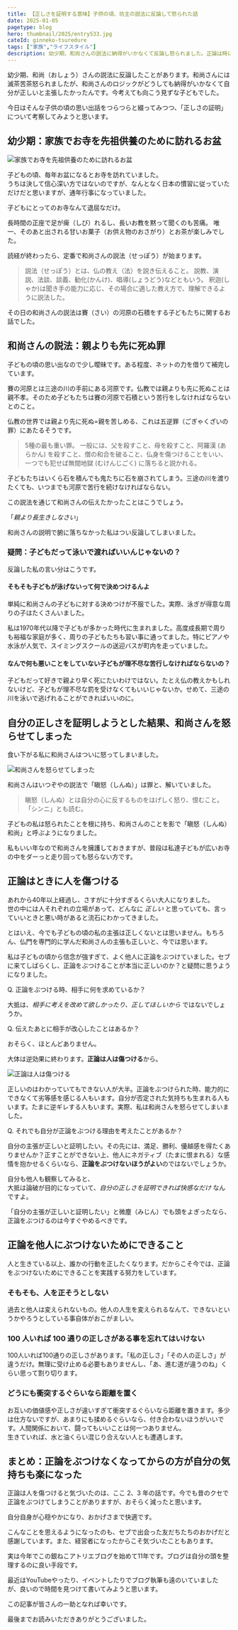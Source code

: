 ```yaml
---
title: 【正しさを証明する意味】子供の頃、坊主の説法に反論して怒られた話
date: 2025-01-05
pagetype: blog
hero: thumbnail/2025/entry533.jpg
cateId: ginneko-tsuredure
tags: ["家族","ライフスタイル"]
description: 幼少期、和尚さんの説法に納得がいかなくて反論し怒られました。正論は時に人を傷つける。大人になって論破、正しさの主張、言い負かすことについてかんがえるように。
---
```


幼少期、和尚（おしょう）さんの説法に反論したことがあります。和尚さんには滅茶苦茶怒られましたが、和尚さんのロジックがどうしても納得がいかなくて自分が正しいと主張したかったんです。今考えても向こう見ずな子どもでした。

今日はそんな子供の頃の思い出話をつらつらと綴ってみつつ、「正しさの証明」について考察してみようと思います。

<prof></prof>

## 幼少期：家族でお寺を先祖供養のために訪れるお盆

![家族でお寺を先祖供養のために訪れるお盆](./images/2025/01/entry533-2.jpg)

子どもの頃、毎年お盆になるとお寺を訪れていました。<br>うちは決して信心深い方ではないのですが、なんとなく日本の慣習に従っていただけだと思いますが、通年行事になっていました。

子どもにとってのお寺なんて退屈なだけ。

長時間の正座で足が痺（しび）れるし、長いお教を黙って聞くのも苦痛。
唯一、そのあと出される甘いお菓子（お供え物のおさがり）とお茶が楽しみでした。

読経が終わったら、定番で和尚さんの説法（せっぽう）が始まります。

> 説法（せっぽう）とは、仏の教え（法）を説き伝えること。 説教、演説、法談、談義、勧化(かんけ)、唱導(しょうどう)などともいう。 釈迦(しゃか)は聞き手の能力に応じ、その場合に適した教え方で、理解できるように説法した。

その日の和尚さんの説法は賽（さい）の河原の石積をする子どもたちに関するお話でした。

## 和尚さんの説法：親よりも先に死ぬ罪
子どもの頃の思い出なので少し曖昧です。ある程度、ネットの力を借りて補完しています。

<msg txt="概ね記憶と間違いなさそうでホッとしました。"></msg>

賽の河原とは三途の川の手前にある河原です。仏教では親よりも先に死ぬことは親不孝。そのため子どもたちは賽の河原で石積という苦行をしなければならないとのこと。

仏教の世界では親より先に死ぬ=親を苦しめる、これは五逆罪（ごぎゃくざいの罪）にあたるそうです。

> 5種の最も重い罪。 一般には、父を殺すこと、母を殺すこと、阿羅漢 (あらかん) を殺すこと、僧の和合を破ること、仏身を傷つけることをいい、一つでも犯せば無間地獄 (むけんじごく) に落ちると説かれる。

子どもたちはいくら石を積んでも鬼たちに石を崩されてしまう。三途の川を渡りたくても、いつまでも河原で苦行を続けなければならない。

この説法を通じて和尚さんの伝えたかったことはこうでしょう。

「*親より長生きしなさい*」

和尚さんの説明で腑に落ちなかった私はつい反論してしまいました。

### 疑問：子どもだって泳いで渡ればいいんじゃないの？

<msg txt="賽（さい）の河原の子どもは川を泳いで渡ればいいんじゃないの？" img="common/camille-kid.jpg" name="かみーゆ（子共）"></msg>

<msg txt="子どもだから泳げないよ。" img="common/bozu.png" name="和尚さん" cls="right"></msg>

<msg txt="（最近の）子どもは泳げるよ。" img="common/camille-kid.jpg" name="かみーゆ（子供）"></msg>

反論した私の言い分はこうです。

<div class="box"><h4>そもそも子どもが泳げないって何で決めつけるんよ</h4>
単純に和尚さんの子どもに対する決めつけが不服でした。実際、泳ぎが得意な周りの子はたくさんいました。</div>

私は1970年代以降で子どもが多かった時代に生まれました。高度成長期で周りも裕福な家庭が多く、周りの子どもたちも習い事に通ってました。特にピアノや水泳が人気で、スイミングスクールの送迎バスが町内を走っていました。

<div class="box"><h4>なんで何も悪いことをしていない子どもが理不尽な苦行しなければならないの？</h4>子どもだって好きで親より早く死にたいわけではない。たとえ仏の教えかもしれないけど、子どもが理不尽な罰を受けなくてもいいじゃないか。せめて、三途の川を泳いで逃げれることができればいいのに。</div>

## 自分の正しさを証明しようとした結果、和尚さんを怒らせてしまった

食い下がる私に和尚さんはついに怒ってしまいました。

![和尚さんを怒らせてしまった](./images/2025/01/entry533-1.jpg)

和尚さんはいつぞやの説法で「瞋怒（しんぬ）」は罪と、解いていました。
> 瞋怒（しんぬ）とは自分の心に反するものをはげしく怒り、恨むこと。 「シンニ」とも読む。

子どもの私は怒られたことを根に持ち、和尚さんのことを影で「瞋怒（しんぬ）和尚」と呼ぶようになりました。

<msg txt="子どもの屁理屈。無礼や目上を敬うとか、わかっていなかった幼少期だった。"></msg>

私もいい年なので和尚さんを擁護しておきますが、普段は私達子どもが広いお寺の中をダーっと走り回っても怒らない方です。

<msg txt="そもそも、なんでうちの親は和尚さんに反論する私を止めなかったのかwww"></msg>

## 正論はときに人を傷つける
あれから40年以上経過し、さすがに十分すぎるくらい大人になりました。<br>世の中には人それぞれの立場があって、どんなに *正しい* と思っていても、言っていいときと悪い時があると流石にわかってきました。

<msg txt="気づくのが遅いwww"></msg>

とはいえ、今でも子どもの頃の私の主張は正しくないとは思いません。もちろん、仏門を専門的に学んだ和尚さんの主張も正しいと、今では思います。

私は子どもの頃から信念が強すぎて、よく他人に正論をぶつけていました。セブに来てしばらくし、正論をぶつけることが本当に正しいのか？と疑問に思うようになりました。

<div class="box">Q. 正論をぶつける時、相手に何を求めているか？</div>

大抵は、*相手に考えを改めて欲しかったり、正してほしいから* ではないでしょうか。

<div class="box">Q. 伝えたあとに相手が改心したことはあるか？</div>

おそらく、ほとんどありません。

大体は逆効果に終わります。**正論は人は傷つける**から。

![正論は人は傷つける](./images/2025/01/entry533-3.jpg)

正しいのはわかっていてもできない人が大半。正論をぶつけられた時、能力的にできなくて劣等感を感じる人もいます。自分が否定された気持ちも生まれる人もいます。たまに逆ギレする人もいます。実際、私は和尚さんを怒らせてしまいました。

<div class="box">Q. それでも自分が正論をぶつける理由を考えたことがあるか？</div>

自分の主張が正しいと証明したい。その先には、満足、勝利、優越感を得たくありませんか？正すことができない上、他人にネガティブ（たまに恨まれる）な感情を抱かせるくらいなら、**正論をぶつけないほうがよい**のではないでしょうか。

自分も他人も観察してみると、<br>
大抵は論破が目的になっていて、*自分の正しさを証明できれば快感なだけ* なんですよ。

「自分の主張が正しいと証明したい」と微塵（みじん）でも頭をよぎったなら、正論をぶつけるのは今すぐやめるべきです。

## 正論を他人にぶつけないためにできること
人と生きている以上、誰かの行動を正したくなります。だからこそ今では、正論をぶつけないためにできることを実践する努力をしています。

### そもそも、人を正そうとしない
過去と他人は変えられないもの。他人の人生を変えられるなんて、できないというかやろうとしている事自体がおこがましい。

### 100 人いれば 100 通りの正しさがある事を忘れてはいけない
100人いれば100通りの正しさがあります。「私の正しさ」「その人の正しさ」が違うだけ。無理に受け止める必要もありませんし、「あ、進む道が違うのね」くらい思って割り切ります。

### どうにも衝突するぐらいなら距離を置く
お互いの価値感や正しさが違いすぎて衝突するぐらいなら距離を置きます。多少は仕方ないですが、あまりにも揉めるぐらいなら、付き合わないほうがいいです。人間関係において、闘ってもいいことは何一つありません。<br>生きていれば、水と油くらい混じり合えない人とも遭遇します。

## まとめ：正論をぶつけなくなってからの方が自分の気持ちも楽になった
正論は人を傷つけると気づいたのは、ここ 2、3 年の話です。今でも昔のクセで正論をぶつけてしまうことがありますが、おそらく減ったと思います。

自分自身が心穏やかになり、おかげさまで快適です。

こんなことを思えるようになったのも、セブで出会った友だちたちのおかげだと感謝しています。また、経営者になったからこそ気づいたこともあります。

実は今年でこの銀ねこアトリエブログを始めて11年です。ブログは自分の頭を整理するのに良い手段です。

最近はYouTubeやったり、イベントしたりでブログ執筆も遠のいていましたが、良いので時間を見つけて書いてみようと思います。

この記事が皆さんの一助となれば幸いです。

最後までお読みいただきありがとうございました。
